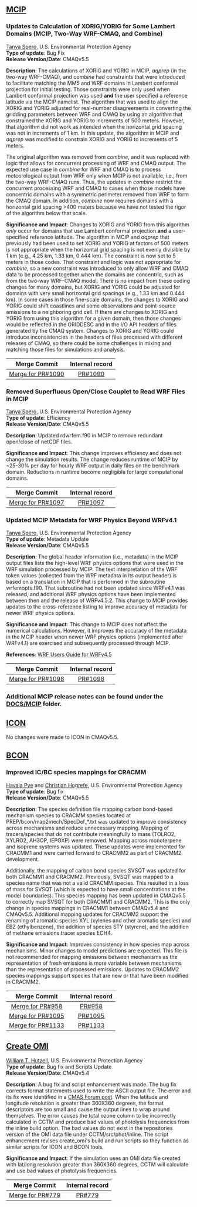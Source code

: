 ## [MCIP](https://github.com/USEPA/CMAQ/tree/main/PREP/mcip)

### Updates to Calculation of XORIG/YORIG for Some Lambert Domains (MCIP, Two-Way WRF-CMAQ, and Combine)
[Tanya Spero](mailto:spero.tanya@epa.gov), U.S. Environmental Protection Agency    
**Type of update**: Bug Fix  
**Release Version/Date**: CMAQv5.5

**Description**:  The calculations of XORIG and YORIG in MCIP, _aqprep_ (in the two-way WRF-CMAQ), and _combine_ had constraints that were introduced to facilitate matching the MM5 and WRF domains in Lambert conformal projection for initial testing. Those constraints were only used when Lambert conformal projection was used **and** the user specified a reference latitude via the MCIP namelist. The algorithm that was used to align the XORIG and YORIG adjusted for real-number disagreements in converting the gridding parameters between WRF and CMAQ by using an algorithm that constrained the XORIG and YORIG to increments of 500 meters. However, that algorithm did not work as intended when the horizontal grid spacing was not in increments of 1 km. In this update, the algorithm in MCIP and _aqprep_ was modified to constrain XORIG and YORIG to increments of 5 meters.

The original algorithm was removed from _combine_, and it was replaced with logic that allows for concurrent processing of WRF and CMAQ output. The expected use case in _combine_ for WRF and CMAQ is to process meteorological output from WRF only when MCIP is not available, i.e., from the two-way WRF-CMAQ runs. Thus, the updates in _combine_ restrict the concurrent processing WRF and CMAQ to cases when those models have concentric domains with a symmetric perimeter removed from WRF to form the CMAQ domain. In addition, _combine_ now requires domains with a horizontal grid spacing >400 meters because we have not tested the rigor of the algorithm below that scale.

**Significance and Impact**: Changes to XORIG and YORIG from this algorithm _only_ occur for domains that use Lambert conformal projection **and** a user-specified reference latitude. The algorithm in MCIP and _aqprep_ that previously had been used to set XORIG and YORIG at factors of 500 meters is not appropriate when the horizontal grid spacing is not evenly divisible by 1 km (e.g., 4.25 km, 1.33 km, 0.444 km). The constraint is now set to 5 meters in those codes. That constraint and logic was not appropriate for _combine_, so a new constraint was introduced to only allow WRF and CMAQ data to be processed together when the domains are concentric, such as from the two-way WRF-CMAQ model. There is no impact from these coding changes for many domains, but XORIG and YORIG could be adjusted for domains with very small horizontal grid spacings (e.g., 1.33 km and 0.444 km). In some cases in those fine-scale domains, the changes to XORIG and YORIG could shift coastlines and some observations and point-source emissions to a neighboring grid cell. If there are changes to XORIG and YORIG from using this algorithm for a given domain, then those changes would be reflected in the GRIDDESC and in the I/O API headers of files generated by the CMAQ system. Changes to XORIG and YORIG could introduce inconsistencies in the headers of files processed with different releases of CMAQ, so there could be some challenges in mixing and matching those files for simulations and analysis.

|Merge Commit | Internal record|
|:------:|:-------:|
|[Merge for PR#1090](https://github.com/USEPA/CMAQ/commit/c426d91df2f905110a0c6a131217c49482869bf3) | [PR#1090](https://github.com/USEPA/CMAQ_Dev/pull/1090)  |   


### Removed Superfluous Open/Close Couplet to Read WRF Files in MCIP
[Tanya Spero](mailto:spero.tanya@epa.gov), U.S. Environmental Protection Agency     
**Type of update**: Efficiency  
**Release Version/Date**: CMAQv5.5

**Description**: Updated rdwrfem.f90 in MCIP to remove redundant open/close of netCDF files.

**Significance and Impact**: This change improves efficiency and does not change the simulation results. The change reduces runtime of MCIP by ~25-30% per day for hourly WRF output in daily files on the benchmark domain. Reductions in runtime become negligible for large computational domains.

|Merge Commit | Internal record|
|:------:|:-------:|
|[Merge for PR#1097](https://github.com/USEPA/CMAQ/commit/7319ff625dd70a88eb43124a3989574fc0f8551f) | [PR#1097](https://github.com/USEPA/CMAQ_Dev/pull/1097)  |    

### Updated MCIP Metadata for WRF Physics Beyond WRFv4.1
[Tanya Spero](mailto:spero.tanya@epa.gov), U.S. Environmental Protection Agency   
**Type of update**: Metadata Update   
**Release Version/Date**: CMAQv5.5  

**Description**: The global header information (i.e., metadata) in the MCIP output files lists the high-level WRF physics options that were used in the WRF simulation processed by MCIP. The text interpretation of the WRF token values (collected from the WRF metadata in its output header) is based on a translation in MCIP that is performed in the subroutine wrfemopts.f90. That subroutine had not been updated since WRFv4.1 was released, and additional WRF physics options have been implemented between then and the release of WRFv4.5.2. This change to MCIP provides updates to the cross-reference listing to improve accuracy of metadata for newer WRF physics options.

**Significance and Impact**: This change to MCIP does not affect the numerical calculations. However, it improves the accuracy of the metadata in the MCIP header when newer WRF physics options (implemented after WRFv4.1) are exercised and subsequently processed through MCIP.

**References**: [WRF Users Guide for WRFv4.5](https://www2.mmm.ucar.edu/wrf/users/wrf_users_guide/build/html/physics.html)

|Merge Commit | Internal record|
|:------:|:-------:|
|[Merge for PR#1098](https://github.com/USEPA/CMAQ/commit/a93487cc482cebfa9d43bb2b82bec8f45a63942c) | [PR#1098](https://github.com/USEPA/CMAQ_Dev/pull/1098)  |    

### Additional MCIP release notes can be found under the [DOCS/MCIP](https://github.com/USEPA/CMAQ/tree/main/PREP/mcip/docs) folder. 

## [ICON](https://github.com/USEPA/CMAQ/tree/main/PREP/icon)
 No changes were made to ICON in CMAQv5.5.

## [BCON](https://github.com/USEPA/CMAQ/tree/main/PREP/bcon)

### Improved IC/BC species mappings for CRACMM  
[Havala Pye](mailto:pye.havala@epa.gov) and [Christian Hogrefe](mailto:hogrefe.christian@epa.gov), U.S. Environmental Protection Agency   
**Type of update**: Bug fix  
**Release Version/Date**: CMAQv5.5  

**Description**: The species definition file mapping carbon bond-based mechanism species to CRACMM species located at PREP/bcon/map2mech/SpecDef_*.txt was updated to improve consistency across mechanisms and reduce unnecessary mapping. Mapping of tracers/species that do not contribute meaningfully to mass (TOLRO2, XYLRO2, AH3OP, IEPOXP) were removed. Mapping across monoterpene and isoprene systems was updated. These updates were implemented for CRACMM1 and were carried forward to CRACMM2 as part of CRACMM2 development.   

Additionally, the mapping of carbon bond species SVSQT was updated for both CRACMM1 and CRACMM2. Previously, SVSQT was mapped to a species name that was not a valid CRACMM species. This resulted in a loss of mass for SVSQT (which is expected to have small concentrations at the model boundaries). This species mapping has been updated in CMAQv5.5 to correctly map SVSQT for both CRACMM1 and CRACMM2. This is the only change in species mappings in CRACMM1 between CMAQv5.4 and CMAQv5.5. Additional mapping updates for CRACMM2 support the renaming of aromatic species XYL (xylenes and other aromatic species) and EBZ (ethylbenzene), the addition of species STY (styrene), and the addition of methane emissions tracer species ECH4.   

**Significance and Impact**: Improves consistency in how species map across mechanisms. Minor changes to model predictions are expected. This file is not recommended for mapping emissions between mechanisms as the representation of fresh emissions is more variable between mechanisms than the representation of processed emissions. Updates to CRACMM2 species mappings support species that are new or that have been modified in CRACMM2.

|Merge Commit | Internal record|
|:------:|:-------:|
|[Merge for PR#958](https://github.com/USEPA/CMAQ/commit/97f04d8143da5f70d20a76384494657411c77416) | [PR#958](https://github.com/USEPA/CMAQ_Dev/pull/958)  |
|[Merge for PR#1095](https://github.com/USEPA/CMAQ/commit/5c9f5441b24efd94ad6be5ad939c5f6fc8af2980) | [PR#1095](https://github.com/USEPA/CMAQ_Dev/pull/1095)  |
|[Merge for PR#1133](https://github.com/USEPA/CMAQ/commit/ee260009f408e528f187260edb6bcd51ad58f75d) | [PR#1133](https://github.com/USEPA/CMAQ_Dev/pull/1133)  |


## [Create OMI](https://github.com/USEPA/CMAQ/tree/main/PREP/create_omi) 
[William T. Hutzell](mailto:hutzell.bill@epa.gov), U.S. Environmental Protection Agency     
**Type of update**: Bug fix and Scripts Update         
**Release Version/Date**: CMAQv5.4    

**Description**:  A bug fix and script enhancement was made. The bug fix corrects format statements used to write the ASCII output file. The error and its fix were identified in a [CMAS Forum post](https://forum.cmascenter.org/t/some-questions-about-using-different-resolution-omi-file-in-cmaq5-3-2/2569/4). When the latitude and longitude resolution is greater than 360X360 degrees, the format descriptors are too small and cause the output lines to wrap around themselves. The error causes the total ozone column to be incorrectly calculated in CCTM and produce bad values of photolysis frequencies from the inline build option. The bad values do not exist in the repositories version of the OMI data file under CCTM/src/phot/inline.
 The script enhancement revises create_omi's build and run scripts so they function as similar scripts for ICON and BCON tools.      

**Significance and Impact**:  If the simulation uses an OMI data file created with lat/long resolution greater than 360X360 degrees, CCTM will calculate and use bad values of photolysis frequencies.

|Merge Commit | Internal record|
|:------:|:-------:|
|[Merge for PR#779](https://github.com/USEPA/CMAQ/commit/095ea1e8e40e320786045701a8d0d1cd5b0b4b41) | [PR#779](https://github.com/USEPA/CMAQ_Dev/pull/779)  |

